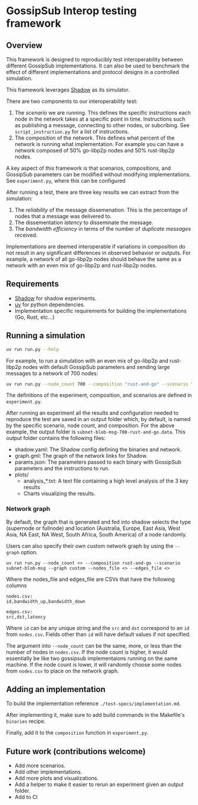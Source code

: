 # GossipSub Interop testing framework

## Overview

This framework is designed to reproducibly test interoperability between
different GossipSub implementations. It can also be used to benchmark the effect
of different implementations and protocol designs in a controlled simulation.

This framework leverages [Shadow](https://shadow.github.io/) as its simulator.

There are two components to our interoperability test:

1. The _scenario_ we are running. This defines the specific instructions each node in
   the network takes at a specific point in time. Instructions such as publishing a
   message, connecting to other nodes, or subcribing. See `script_instruction.py` for a
   list of instructions.
2. The _composition_ of the network. This defines what percent of the network is
   running what implementation. For example you can have a network composed of 50%
   go-libp2p nodes and 50% rust-libp2p nodes.

A key aspect of this framework is that scenarios, compositions, and GossipSub
parameters can be modified without modifying implementations. See `experiment.py`, where this can be configured

After running a test, there are three key results we can extract from the simulation:

1. The _reliability_ of the message dissemenation. This is the percentage of
   nodes that a message was delivered to.
2. The dissementation _latency_ to disseminate the message.
3. The _bandwidth efficiency_ in terms of the number of _duplicate messages_ received.

Implementations are deemed interoperable if variations in composition do not
result in any significant differences in observed behavior or outputs. For
example, a network of all go-libp2p nodes should behave the same as a network
with an even mix of go-libp2p and rust-libp2p nodes.

## Requirements

- [Shadow](https://shadow.github.io/) for shadow experiments.
- [uv](https://docs.astral.sh/uv/) for python dependencies.
- Implementation specific requirements for building the implementations (Go, Rust, etc...)

## Running a simulation

```bash
uv run run.py --help
```

For example, to run a simulation with an even mix of go-libp2p and rust-libp2p
nodes with default GossipSub parameters and sending large messages to a network
of 700 nodes:

```bash
uv run run.py --node_count 700 --composition "rust-and-go" --scenario "subnet-blob-msg"
```

The definitions of the experiment, composition, and scenarios are defined in `experiment.py`.

After running an experiment all the results and configuration needed to
reproduce the test are saved in an output folder which, by default, is named by
the specific scenario, node count, and composition. For the above
example, the output folder is
`subnet-blob-msg-700-rust-and-go.data`. This output folder contains the following files:

- shadow.yaml: The Shadow config defining the binaries and network.
- graph.gml: The graph of the network links for Shadow.
- params.json: The parameters passed to each binary with GossipSub parameters and the instructions to run.
- plots/
  - analysis_*.txt: A text file containing a high level analysis of the 3 key results
  - Charts visualizing the results.

### Network graph
By default, the graph that is generated and fed into shadow selects the type (supernode or fullnode) and location (Australia, Europe, East Asia, West Asia, NA East, NA West, South Africa, South America) of a node randomly.

Users can also specify their own custom network graph by using the `--graph` option.
```
uv run run.py --node_count <> --composition rust-and-go --scenario subnet-blob-msg --graph custom --nodes_file <> --edges_file <>
```
Where the nodes_file and edges_file are CSVs that have the following columns
```
nodes.csv:
id,bandwidth_up,bandwidth_down

edges.csv:
src,dst,latency
```
Where `id` can be any unique string and the `src` and `dst` correspond to an `id` from `nodes.csv`. Fields other than `id` will have default values if not specified.

The argument into `--node_count` can be the same, more, or less than the number of nodes in `nodes.csv`. If the node count is higher, it would essentially be like two gossipsub implementaions running on the same machine. If the node count is lower, it will randomly choose some nodes from `nodes.csv` to place on the network graph.

## Adding an implementation

To build the implementation reference `./test-specs/implementation.md`.

After implementing it, make sure to add build commands in the Makefile's `binaries` recipe.

Finally, add it to the `composition` function in `experiment.py`.

## Future work (contributions welcome)

- Add more scenarios.
- Add other implementations.
- Add more plots and visualizations.
- Add a helper to make it easier to rerun an experiment given an output folder.
- Add to CI
